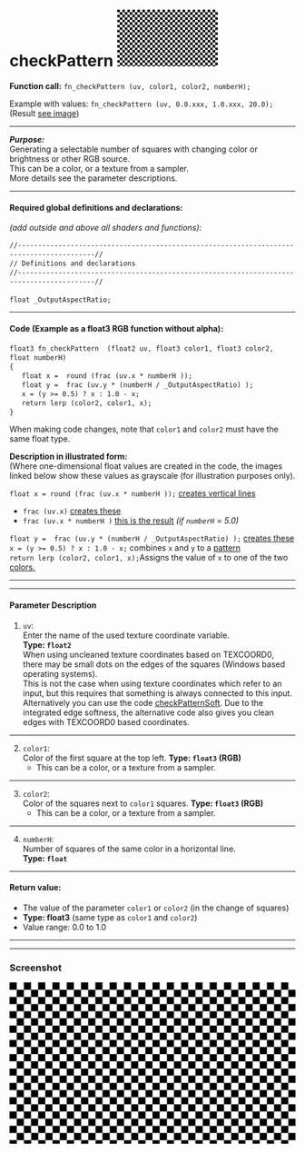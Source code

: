 # checkPattern  [![](../images/checkPattern-thumb.png)](../images/checkPattern.png)

**Function call:** `fn_checkPattern (uv, color1, color2, numberH);`  

Example with values: `fn_checkPattern (uv, 0.0.xxx, 1.0.xxx, 20.0);`
(Result [see image](../images/checkPattern.png))
  
--- 
  
***Purpose:***  
Generating a selectable number of squares with changing color or brightness or other RGB source.    
This can be a color, or a texture from a sampler.    
More details see the parameter descriptions.  

---
    
#### Required global definitions and declarations:
*(add outside and above all shaders and functions):*
```` Code
//-----------------------------------------------------------------------------------------//
// Definitions and declarations
//-----------------------------------------------------------------------------------------//

float _OutputAspectRatio;
````

---


#### Code (Example as a float3 RGB function without alpha):
```` Code
float3 fn_checkPattern  (float2 uv, float3 color1, float3 color2, float numberH)
{ 
   float x =  round (frac (uv.x * numberH ));
   float y =  frac (uv.y * (numberH / _OutputAspectRatio) );
   x = (y >= 0.5) ? x : 1.0 - x;
   return lerp (color2, color1, x);
}
````   
When making code changes, note that `color1` and `color2` must have the same float type.

**Description in illustrated form:**  
(Where one-dimensional float values are created in the code, 
the images linked below show these values as grayscale (for illustration purposes only).

`float x = round (frac (uv.x * numberH ));` [creates vertical lines](img/03.png)  
   - `frac (uv.x)` [creates these](img/01.png)  
   - `frac (uv.x * numberH )` [this is the result](img/02.png) *(if `numberH` = 5.0)*  
   
`float y =  frac (uv.y * (numberH / _OutputAspectRatio) );` [creates these](img/11.png)  
`x = (y >= 0.5) ? x : 1.0 - x;` combines `x` and `y` to a [pattern](img/21.png)  
 `return lerp (color2, color1, x);`Assigns the value of `x` to one of the two [colors.](img/31.png)  


---
---

#### Parameter Description  
  
   1. `uv`:  
     Enter the name of the used texture coordinate variable.  
     **Type: `float2`**  
     When using uncleaned texture coordinates based on TEXCOORD0, 
     there may be small dots on the edges of the squares (Windows based operating systems).  
     This is not the case when using texture coordinates which refer to an input, 
     but this requires that something is always connected to this input.
     Alternatively you can use the code [checkPatternSoft](checkPatternSoft.md).
     Due to the integrated edge softness, 
     the alternative code also gives you clean edges with TEXCOORD0 based coordinates.
      

---

  
   2. `color1`:  
     Color of the first square at the top left. 
     **Type: `float3` (RGB)**  
       - This can be a color, or a texture from a sampler.

  
---

   3. `color2`:  
     Color of the squares next to `color1` squares. 
     **Type: `float3` (RGB)**  
       - This can be a color, or a texture from a sampler.  

       
---

   4. `numberH`:  
     Number of squares of the same color in a horizontal line.  
     **Type: `float`**  


---

#### Return value:
   - The value of the parameter `color1` or `color2` (in the change of squares) 
   - **Type: float3** (same type as `color1` and `color2`)    
   - Value range: 0.0 to 1.0  

 
---
---


### Screenshot  
![](../images/checkPattern.png)
